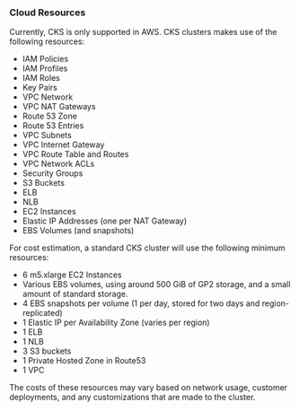 ### Cloud Resources
Currently, CKS is only supported in AWS. CKS clusters makes use of the following resources:
- IAM Policies
- IAM Profiles
- IAM Roles
- Key Pairs
- VPC Network
- VPC NAT Gateways
- Route 53 Zone
- Route 53 Entries
- VPC Subnets
- VPC Internet Gateway
- VPC Route Table and Routes
- VPC Network ACLs
- Security Groups
- S3 Buckets
- ELB
- NLB
- EC2 Instances
- Elastic IP Addresses (one per NAT Gateway)
- EBS Volumes (and snapshots)

For cost estimation, a standard CKS cluster will use the following minimum resources:
- 6 m5.xlarge EC2 Instances
- Various EBS volumes, using around 500 GiB of GP2 storage, and a small amount of standard storage.
- 4 EBS snapshots per volume (1 per day, stored for two days and region-replicated)
- 1 Elastic IP per Availability Zone (varies per region)
- 1 ELB
- 1 NLB
- 3 S3 buckets
- 1 Private Hosted Zone in Route53
- 1 VPC

The costs of these resources may vary based on network usage, customer deployments, and any customizations that are made to the cluster.